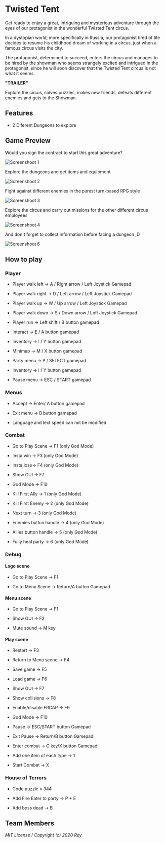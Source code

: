 # Twisted Tent

Get ready to enjoy a great, intriguing and mysterious adventure through the eyes of our protagonist in the wonderful Twisted Tent circus.

In a dystopian world, more specifically in Russia, our protagonist tired of life decides to resume his childhood dream of working in a circus, just when a famous circus visits the city.

The protagonist, determined to succeed, enters the circus and manages to be hired by the showman who seems strangely excited and intrigued in the protagonist, since he will soon discover that the Twisted Tent circus is not what it seems.

**"TRAILER"**

Explore the circus, solves puzzles, makes new friends, defeats different enemies and gets to the Showman.

## Features

* 2 Diferent Dungeons to explore

## Game Preview

Would you sign the contract to start this great adventure?

![Screenshoot 1](https://github.com/lSara-MM/Project-II-RPG/assets/99950345/51c45c75-7917-4a2c-91b5-b92f70e3f668)


Explore the dungeons and get items and equipment

![Screenshoot 2](https://github.com/lSara-MM/Project-II-RPG/assets/99950345/60400f6c-1c0d-4619-b428-e945fb96fea2)

Fight against different enemies in the purest turn-based RPG style

![Screenshoot 3](https://github.com/lSara-MM/Project-II-RPG/assets/99950345/0ed033c1-b9ed-4c80-898c-64fab6bfbf94)

Explore the circus and carry out missions for the other different circus employees

![Screenshoot 4](https://github.com/lSara-MM/Project-II-RPG/assets/99950345/8fb6cc3d-3bff-4d2f-9bdd-b384c607a1b3)

And don't forget to collect information before facing a dungeon ;D

![Screenshoot 6](https://github.com/lSara-MM/Project-II-RPG/assets/99950345/15ee7282-16a9-4746-95b0-904f3fe38358)

## How to play
### Player

* Player walk left -> A / Right arrow / Left Joystick Gamepad

* Player walk right -> D / Left arrow / Left Joystick Gamepad

* Player walk up -> W / Up arrow / Left Joystick Gamepad

* Player walk down -> S / Down arrow / Left Joystick Gamepad

* Player run -> Left shift / B button gamepad

* Interact  -> E / A button gamepad

* Inventory -> I / Y button gamepad

* Minimap -> M / X button gamepad

* Party menu -> P / SELECT gamepad

* Inventory -> I / Y button gamepad

* Pause menu -> ESC / START gamepad

### Menus

* Accept -> Enter/ A button gamepad

* Exit menu -> B button gamepad

* Language and text speed can not be modified

### Combat

* Go to Play Scene -> F1 (only God Mode)

* Insta win -> F3 (only God Mode)

* Insta lose-> F4 (only God Mode)

* Show GUI -> F7

* God Mode -> F10 

* Kill First Ally -> 1 (only God Mode)

* Kill First Enemy -> 2 (only God Mode)

* Next turn -> 3 (only God Mode)

* Enemies button handle -> 4 (only God Mode)

* Allies button handle -> 5 (only God Mode)

* Fully heal party -> 6 (only God Mode)

### Debug

#### Logo scene

* Go to Play Scene  -> F1

* Go to Menu Scene -> Return/A button Gamepad

#### Menu scene

* Go to Play Scene  -> F1

* Show GUI -> F2

* Mute sound -> M key

#### Play scene

* Restart -> F3

* Return to Menu scene -> F4

* Save game -> F5

* Load game -> F6

* Show GUI -> F7

* Show collisions -> F8

* Enable/disable FRCAP -> F9

* God Mode -> F10

* Pause -> ESC/START button Gamepad

* Exit Pause -> Return/B button Gamepad

* Enter combat -> C key/X button Gamepad

* Add one item of each type -> 1 

* Start Combat -> X

### House of Terrors

* Code puzzle = 344

* Add Fire Eater to party -> P + E

* Add boss dead -> B

## Team Members


_MIT License_ / _Copyright (c) 2020 Ray_

